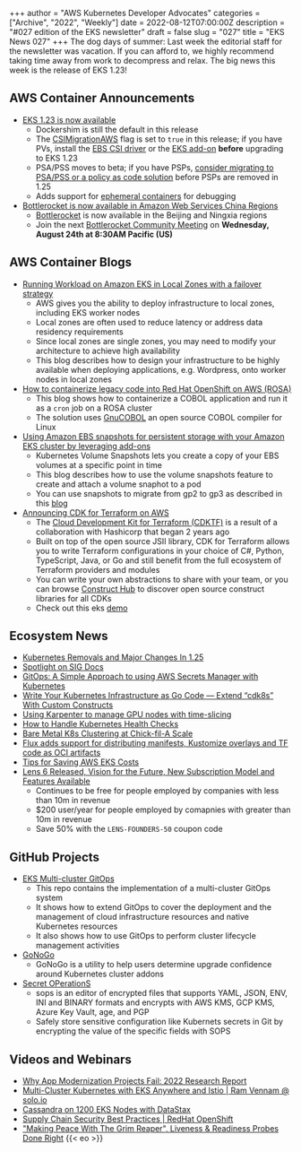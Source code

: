 +++
author = "AWS Kubernetes Developer Advocates"
categories = ["Archive", "2022", "Weekly"]
date = 2022-08-12T07:00:00Z
description = "#027 edition of the EKS newsletter"
draft = false
slug = "027"
title = "EKS News 027"
+++
The dog days of summer: Last week the editorial staff for the newsletter was vacation. If you can afford to, we highly recommend taking time away from work to decompress and relax. The big news this week is the release of EKS 1.23!

## AWS Container Announcements

* [EKS 1.23 is now available](https://aws.amazon.com/blogs/containers/amazon-eks-now-supports-kubernetes-1-23/)
  * Dockershim is still the default in this release
  * The [CSIMigrationAWS](https://kubernetes.io/docs/reference/command-line-tools-reference/feature-gates/) flag is set to `true` in this release; if you have PVs, install the [EBS CSI driver](https://github.com/kubernetes-sigs/aws-ebs-csi-driver) or the [EKS add-on](https://docs.aws.amazon.com/eks/latest/userguide/eks-add-ons.html) **before** upgrading to EKS 1.23
  * PSA/PSS moves to beta; if you have PSPs, [consider migrating to PSA/PSS or a policy as code solution](https://aws.github.io/aws-eks-best-practices/security/docs/pods/#pod-security-standards-pss-and-pod-security-admission-psa) before PSPs are removed in 1.25
  * Adds support for [ephemeral containers](https://kubernetes.io/docs/tasks/debug-application-cluster/debug-running-pod/#ephemeral-container) for debugging
* [Bottlerocket is now available in Amazon Web Services China Regions](https://aws.amazon.com/about-aws/whats-new/2022/08/bottlerocket-available-amazon-web-services-china-regions/)
  * [Bottlerocket](https://aws.amazon.com/bottlerocket/) is now available in the Beijing and Ningxia regions
  * Join the next [Bottlerocket Community Meeting](https://www.meetup.com/bottlerocket-community/) on **Wednesday, August 24th at 8:30AM Pacific (US)**

## AWS Container Blogs

* [Running Workload on Amazon EKS in Local Zones with a failover strategy](https://aws.amazon.com/blogs/containers/running-workload-on-amazon-eks-in-local-zones-with-resilient-architecture/)
  * AWS gives you the ability to deploy infrastructure to local zones, including EKS worker nodes
  * Local zones are often used to reduce latency or address data residency requirements
  * Since local zones are single zones, you may need to modify your architecture to achieve high availability
  * This blog describes how to design your infrastructure to be highly available when deploying applications, e.g. Wordpress, onto worker nodes in local zones
* [How to containerize legacy code into Red Hat OpenShift on AWS (ROSA)](https://aws.amazon.com/blogs/containers/how-to-containerize-legacy-code-into-red-hat-openshift-on-aws-rosa/)
  * This blog shows how to containerize a COBOL application and run it as a `cron` job on a ROSA cluster
  * The solution uses [GnuCOBOL](https://gnucobol.sourceforge.io/) an open source COBOL compiler for Linux
* [Using Amazon EBS snapshots for persistent storage with your Amazon EKS cluster by leveraging add-ons](https://aws.amazon.com/blogs/containers/using-amazon-ebs-snapshots-for-persistent-storage-with-your-amazon-eks-cluster-by-leveraging-add-ons/)
  * Kubernetes Volume Snapshots lets you create a copy of your EBS volumes at a specific point in time
  * This blog describes how to use the volume snapshots feature to create and attach a volume snaphot to a pod
  * You can use snapshots to migrate from gp2 to gp3 as described in this [blog](https://aws.amazon.com/blogs/containers/migrating-amazon-eks-clusters-from-gp2-to-gp3-ebs-volumes/)
* [Announcing CDK for Terraform on AWS](https://aws.amazon.com/blogs/opensource/announcing-cdk-for-terraform-on-aws/)
  * The [Cloud Development Kit for Terraform (CDKTF)](https://www.terraform.io/cdktf) is a result of a collaboration with Hashicorp that began 2 years ago
  * Built on top of the open source JSII library, CDK for Terraform allows you to write Terraform configurations in your choice of C#, Python, TypeScript, Java, or Go and still benefit from the full ecosystem of Terraform providers and modules
  * You can write your own abstractions to share with your team, or you can browse [Construct Hub](https://constructs.dev/) to discover open source construct libraries for all CDKs
  * Check out this eks [demo](https://www.hashicorp.com/blog/enable-self-service-aws-eks-deployments-with-cdk-for-terraform)

## Ecosystem News

* [Kubernetes Removals and Major Changes In 1.25](https://kubernetes.io/blog/2022/08/04/upcoming-changes-in-kubernetes-1-25/)
* [Spotlight on SIG Docs](https://kubernetes.io/blog/2022/08/02/sig-docs-spotlight-2022/)
* [GitOps: A Simple Approach to using AWS Secrets Manager with Kubernetes](https://opssorry.substack.com/p/gitops-a-simple-approach-to-using)
* [Write Your Kubernetes Infrastructure as Go Code — Extend “cdk8s” With Custom Constructs](https://betterprogramming.pub/write-your-kubernetes-infrastructure-as-go-code-extend-cdk8s-with-custom-constructs-3848659a7eab)
* [Using Karpenter to manage GPU nodes with time-slicing](https://medium.com/jina-ai/using-karpenter-to-manage-gpu-nodes-with-time-slicing-129098a72cb6)
* [How to Handle Kubernetes Health Checks](https://doordash.engineering/2022/08/09/how-to-handle-kubernetes-health-checks/)
* [Bare Metal K8s Clustering at Chick-fil-A Scale](https://medium.com/@cfatechblog/bare-metal-k8s-clustering-at-chick-fil-a-scale-7b0607bd3541)
* [Flux adds support for distributing manifests, Kustomize overlays and TF code as OCI artifacts](https://twitter.com/stefanprodan/status/1557754198648913921?s=20&t=N3-IIkxafva8KGkrU9o3zw)
* [Tips for Saving AWS EKS Costs](https://medium.com/@jeewansooriyaarachchi/tips-for-saving-aws-eks-cost-519b06595deb)
* [Lens 6 Released, Vision for the Future, New Subscription Model and Features Available](https://medium.com/k8slens/lens-6-released-vision-for-the-future-new-subscription-model-and-features-available-628ff21fe14a)
  * Continues to be free for people employed by companies with less than 10m in revenue
  * $200 user/year for people employed by comapnies with greater than 10m in revenue
  * Save 50% with the `LENS-FOUNDERS-50` coupon code

## GitHub Projects

* [EKS Multi-cluster GitOps](https://github.com/aws-samples/eks-multi-cluster-gitops)
  * This repo contains the implementation of a multi-cluster GitOps system
  * It shows how to extend GitOps to cover the deployment and the management of cloud infrastructure resources and native Kubernetes resources
  * It also shows how to use GitOps to perform cluster lifecycle management activities
* [GoNoGo](https://github.com/FairwindsOps/gonogo/)
  * GoNoGo is a utility to help users determine upgrade confidence around Kubernetes cluster addons
* [Secret OPerationS](https://github.com/mozilla/sops)
  * sops is an editor of encrypted files that supports YAML, JSON, ENV, INI and BINARY formats and encrypts with AWS KMS, GCP KMS, Azure Key Vault, age, and PGP
  * Safely store sensitive configuration like Kubernets secrets in Git by encrypting the value of the specific fields with SOPS

## Videos and Webinars

* [Why App Modernization Projects Fail: 2022 Research Report](https://community.cncf.io/events/details/cncf-cncf-online-programs-presents-cncf-on-demand-webinar-why-app-modernization-projects-fail-2022-research-report/?utm_source=hs_email&utm_medium=email&_hsenc=p2ANqtz-8vlgElWomHQOePYqw23opH_3NjFOgr24ha_F1EpscYJ_aW12Ttg55FmUUBHtbcgkXvfXiT)
* [Multi-Cluster Kubernetes with EKS Anywhere and Istio | Ram Vennam @ solo.io](https://www.youtube.com/watch?v=-HyQByKUJsg)
* [Cassandra on 1200 EKS Nodes with DataStax](https://www.youtube.com/watch?v=R8zsp7mH6so)
* [Supply Chain Security Best Practices | RedHat OpenShift](https://www.youtube.com/watch?v=hrVhn8idw9M)
* ["Making Peace With The Grim Reaper", Liveness & Readiness Probes Done Right](https://www.youtube.com/watch?v=hanhoBtJytA&t)
{{< eo >}}
